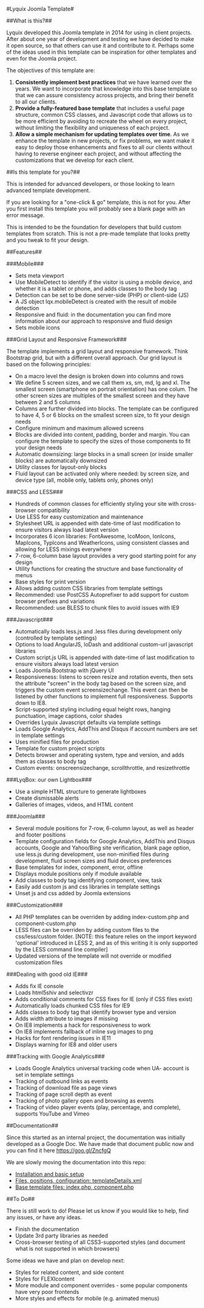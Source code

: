 #Lyquix Joomla Template#

##What is this?##

Lyquix developed this Joomla template in 2014 for using in client projects. After about one year of development and testing we have decided to make it open source, so that others can use it and contribute to it. Perhaps some of the ideas used in this template can be inspiration for other templates and even for the Joomla project.

The objectives of this template are:

1. **Consistently implement best practices** that we have learned over the years. We want to incorporate that knowledge into this base template so that we can assure consistency across projects, and bring their benefit to all our clients.
2. **Provide a fully-featured base template** that includes a useful page structure, common CSS classes, and Javascript code that allows us to be more efficient by avoiding to recreate the wheel on every project, without limiting the flexibility and uniqueness of each project.
3. **Allow a simple mechanism for updating templates over time**. As we enhance the template in new projects, or fix problems, we want make it easy to deploy those enhancements and fixes to all our clients without having to reverse engineer each project, and without affecting the customizations that we develop for each client.

##Is this template for you?##

This is intended for advanced developers, or those looking to learn advanced template development. 

If you are looking for a "one-click & go" template, this is not for you. After you first install this template you will probably see a blank page with an error message. 

This is intended to be the foundation for developers that build custom templates from scratch. This is not a pre-made template that looks pretty and you tweak to fit your design.

##Features##

###Mobile###

  * Sets meta viewport
  * Use MobileDetect to identify if the visitor is using a mobile device, and whether it is a tablet or phone, and adds classes to the body tag
  * Detection can be set to be done server-side (PHP) or client-side (JS)
  * A JS object lqx.mobileDetect is created with the result of mobile detection
  * Responsive and fluid: in the documentation you can find more information about our approach to responsive and fluid design
  * Sets mobile icons

###Grid Layout and Responsive Framework###

The template implements a grid layout and responsive framework. Think Bootstrap grid, but with a different overall approach. Our grid layout is based on the following principles:

  * On a macro level the design is broken down into columns and rows
  * We define 5 screen sizes, and we call them xs, sm, md, lg and xl. The smallest screen (smartphone on portrait orientation) has one colum. The other screen sizes are multiples of the smallest screen and they have between 2 and 5 columns
  * Columns are further divided into blocks. The template can be configured to have 4, 5 or 6 blocks on the smallest screen size, to fit your design needs
  * Configure minimum and maximum allowed screens
  * Blocks are divided into content, padding, border and margin. You can configure the template to specify the sizes of those components to fit your design needs
  * Automatic downsizing: large blocks in a small screen (or inside smaller blocks) are automatically downsized
  * Utility classes for layout-only blocks
  * Fluid layout can be activated only where needed: by screen size, and device type (all, mobile only, tablets only, phones only)

###CSS and LESS###

  * Hundreds of common classes for efficiently styling your site with cross-browser compatibility
  * Use LESS for easy customization and maintenance
  * Stylesheet URL is appended with date-time of last modification to ensure visitors always load latest version
  * Incorporates 6 icon libraries: FontAwesome, IcoMoon, IonIcons, MapIcons, TypIcons and WeatherIcons, using consistent classes and allowing for LESS mixings everywhere
  * 7-row, 6-column base layout provides a very good starting point for any design
  * Utility functions for creating the structure and base functionality of menus
  * Base styles for print version
  * Allows adding custom CSS libraries from template settings
  * Recommended: use PostCSS Autoprefixer to add support for custom browser prefixes and variations
  * Recommended: use BLESS to chunk files to avoid issues with IE9

###Javascript###

  * Automatically loads less.js and .less files during development only (controlled by template settings)
  * Options to load AngularJS, loDash and additional custom-url javascript libraries
  * Custom script.js URL is appended with date-time of last modification to ensure visitors always load latest version
  * Loads Joomla Bootstrap with jQuery UI
  * Responsiveness: listens to screen resize and rotation events, then sets the attribute "screen" in the body tag based on the screen size, and triggers the custom event screensizechange. This event can then be listened by other functions to implement full responsiveness. Supports down to IE8.
  * Script-supported styling including equal height rows, hanging punctuation, image captions, color shades
  * Overrides Lyquix Javascript defaults via template settings
  * Loads Google Analytics, AddThis and Disqus if account numbers are set in template settings
  * Uses minified files for production
  * Template for custom project scripts
  * Detects browser and operating system, type and version, and adds them as classes to body tag
  * Custom events: onscreensizechange, scrollthrottle, and resizethrottle

###LyqBox: our own Lightbox###

  * Use a simple HTML structure to generate lightboxes
  * Create dismissable alerts
  * Galleries of images, videos, and HTML content

###Joomla###

  * Several module positions for 7-row, 6-column layout, as well as header and footer positions
  * Template configuration fields for Google Analytics, AddThis and Disqus accounts, Google and Yahoo/Bing site verification, blank page option, use less.js during development, use non-minified files during development, fluid screen sizes and fluid devices preferences
  * Base templates for index, component, error, offline
  * Displays module positions only if module available
  * Add classes to body tag identifying component, view, task
  * Easily add custom js and css libraries in template settings
  * Unset js and css added by Joomla extensions

###Customization###

  * All PHP templates can be overriden by adding index-custom.php and component-custom.php
  * LESS files can be overriden by adding custom files to the css/less/custom folder. [NOTE: this feature relies on the import keyword 'optional' introduced in LESS 2, and as of this writing it is only supported by the LESS command line compiler]
  * Updated versions of the template will not override or modified customization files

###Dealing with good old IE###

  * Adds fix IE console
  * Loads html5shiv and selectivzr
  * Adds conditional comments for CSS fixes for IE (only if CSS files exist)
  * Automatically loads chunked CSS files for IE9
  * Adds classes to body tag that identify browser type and version
  * Adds width attribute to images if missing
  * On IE8 implements a hack for responsiveness to work
  * On IE8 implements fallback of inline svg images to png
  * Hacks for font rendering issues in IE11
  * Displays warning for IE8 and older users

###Tracking with Google Analytics###
  
  * Loads Google Analytics universal tracking code when UA- account is set in template settings
  * Tracking of outbound links as events
  * Tracking of download file as page views
  * Tracking of page scroll depth as event
  * Tracking of photo gallery open and browsing as events
  * Tracking of video player events (play, percentage, and complete), supports YouTube and Vimeo

##Documentation##

Since this started as an internal project, the documentation was initially developed as a Google Doc. We have made that document public now and you can find it here https://goo.gl/ZncfgQ

We are slowly moving the documentation into this repo:

  * [Installation and basic setup](https://github.com/Lyquix/tpl_lyquix/blob/master/docs/install.md)
  * [Files, positions, configuration: templateDetails.xml](https://github.com/Lyquix/tpl_lyquix/blob/master/docs/xml.md)
  * [Base template files: index.php, component.php](https://github.com/Lyquix/tpl_lyquix/blob/master/docs/template.md)

##To Do##

There is still work to do! Please let us know if you would like to help, find any issues, or have any ideas.

  * Finish the documentation
  * Update 3rd party libraries as needed
  * Cross-browser testing of all CSS3-supported styles (and document what is not supported in which browsers)

Some ideas we have and plan on develop next:

  * Styles for related content, and side content
  * Styles for FLEXIcontent
  * More module and component overrides - some popular components have very poor frontends
  * More styles and effects for mobile (e.g. animated menus)
